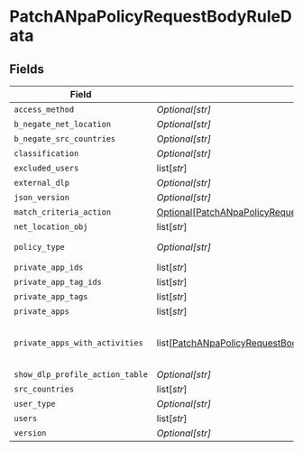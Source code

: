 # PatchANpaPolicyRequestBodyRuleData


## Fields

| Field                                                                                                                                                       | Type                                                                                                                                                        | Required                                                                                                                                                    | Description                                                                                                                                                 | Example                                                                                                                                                     |
| ----------------------------------------------------------------------------------------------------------------------------------------------------------- | ----------------------------------------------------------------------------------------------------------------------------------------------------------- | ----------------------------------------------------------------------------------------------------------------------------------------------------------- | ----------------------------------------------------------------------------------------------------------------------------------------------------------- | ----------------------------------------------------------------------------------------------------------------------------------------------------------- |
| `access_method`                                                                                                                                             | *Optional[str]*                                                                                                                                             | :heavy_minus_sign:                                                                                                                                          | N/A                                                                                                                                                         | Clientless                                                                                                                                                  |
| `b_negate_net_location`                                                                                                                                     | *Optional[str]*                                                                                                                                             | :heavy_minus_sign:                                                                                                                                          | N/A                                                                                                                                                         | <boolean>                                                                                                                                                   |
| `b_negate_src_countries`                                                                                                                                    | *Optional[str]*                                                                                                                                             | :heavy_minus_sign:                                                                                                                                          | N/A                                                                                                                                                         | <boolean>                                                                                                                                                   |
| `classification`                                                                                                                                            | *Optional[str]*                                                                                                                                             | :heavy_minus_sign:                                                                                                                                          | N/A                                                                                                                                                         | <string>                                                                                                                                                    |
| `excluded_users`                                                                                                                                            | list[*str*]                                                                                                                                                 | :heavy_minus_sign:                                                                                                                                          | N/A                                                                                                                                                         | <string>,<string>                                                                                                                                           |
| `external_dlp`                                                                                                                                              | *Optional[str]*                                                                                                                                             | :heavy_minus_sign:                                                                                                                                          | N/A                                                                                                                                                         | <boolean>                                                                                                                                                   |
| `json_version`                                                                                                                                              | *Optional[str]*                                                                                                                                             | :heavy_minus_sign:                                                                                                                                          | N/A                                                                                                                                                         | <integer>                                                                                                                                                   |
| `match_criteria_action`                                                                                                                                     | [Optional[PatchANpaPolicyRequestBodyRuleDataMatchCriteriaAction]](../../models/operations/patchanpapolicyrequestbodyruledatamatchcriteriaaction.md)         | :heavy_minus_sign:                                                                                                                                          | N/A                                                                                                                                                         |                                                                                                                                                             |
| `net_location_obj`                                                                                                                                          | list[*str*]                                                                                                                                                 | :heavy_minus_sign:                                                                                                                                          | N/A                                                                                                                                                         | <string>,<string>                                                                                                                                           |
| `policy_type`                                                                                                                                               | *Optional[str]*                                                                                                                                             | :heavy_minus_sign:                                                                                                                                          | N/A                                                                                                                                                         | private-app                                                                                                                                                 |
| `private_app_ids`                                                                                                                                           | list[*str*]                                                                                                                                                 | :heavy_minus_sign:                                                                                                                                          | N/A                                                                                                                                                         | <string>,<string>                                                                                                                                           |
| `private_app_tag_ids`                                                                                                                                       | list[*str*]                                                                                                                                                 | :heavy_minus_sign:                                                                                                                                          | N/A                                                                                                                                                         | <string>,<string>                                                                                                                                           |
| `private_app_tags`                                                                                                                                          | list[*str*]                                                                                                                                                 | :heavy_minus_sign:                                                                                                                                          | N/A                                                                                                                                                         | <string>,<string>                                                                                                                                           |
| `private_apps`                                                                                                                                              | list[*str*]                                                                                                                                                 | :heavy_minus_sign:                                                                                                                                          | N/A                                                                                                                                                         | <string>,<string>                                                                                                                                           |
| `private_apps_with_activities`                                                                                                                              | list[[PatchANpaPolicyRequestBodyRuleDataPrivateAppsWithActivities](../../models/operations/patchanpapolicyrequestbodyruledataprivateappswithactivities.md)] | :heavy_minus_sign:                                                                                                                                          | N/A                                                                                                                                                         | [object Object],[object Object]                                                                                                                             |
| `show_dlp_profile_action_table`                                                                                                                             | *Optional[str]*                                                                                                                                             | :heavy_minus_sign:                                                                                                                                          | N/A                                                                                                                                                         | <boolean>                                                                                                                                                   |
| `src_countries`                                                                                                                                             | list[*str*]                                                                                                                                                 | :heavy_minus_sign:                                                                                                                                          | N/A                                                                                                                                                         | <string>,<string>                                                                                                                                           |
| `user_type`                                                                                                                                                 | *Optional[str]*                                                                                                                                             | :heavy_minus_sign:                                                                                                                                          | N/A                                                                                                                                                         | user                                                                                                                                                        |
| `users`                                                                                                                                                     | list[*str*]                                                                                                                                                 | :heavy_minus_sign:                                                                                                                                          | N/A                                                                                                                                                         | <string>,<string>                                                                                                                                           |
| `version`                                                                                                                                                   | *Optional[str]*                                                                                                                                             | :heavy_minus_sign:                                                                                                                                          | N/A                                                                                                                                                         | <integer>                                                                                                                                                   |